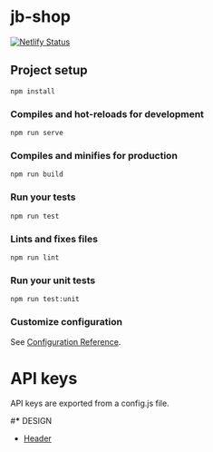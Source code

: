 # jb-shop

[![Netlify Status](https://api.netlify.com/api/v1/badges/0163b55c-dce4-45b3-8c6f-65a326918f4f/deploy-status)](https://app.netlify.com/sites/jb-long-and-son-body-shop/deploys)

## Project setup

```
npm install
```

### Compiles and hot-reloads for development

```
npm run serve
```

### Compiles and minifies for production

```
npm run build
```

### Run your tests

```
npm run test
```

### Lints and fixes files

```
npm run lint
```

### Run your unit tests

```
npm run test:unit
```

### Customize configuration

See [Configuration Reference](https://cli.vuejs.org/config/).

# API keys

API keys are exported from a config.js file.

#**\*** DESIGN

- [Header](http://preview.themeforest.net/item/car-shire-auto-mechanic-car-repair-template/full_screen_preview/12315477)
